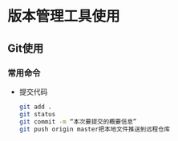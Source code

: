 # 版本管理工具使用

## Git使用

### 常用命令

- 提交代码

  ```bash
  git add . 
  git status 
  git commit -m “本次要提交的概要信息” 
  git push origin master把本地文件推送到远程仓库 
  ```

  